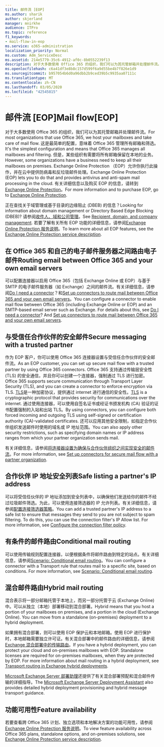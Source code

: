 ```yaml
---
title: 邮件流 [EOP]
ms.author: sharik
author: skjerland
manager: mnirkhe
audience: ITPro
ms.topic: reference
f1_keywords:
- mail-flow-in-eop
ms.service: o365-administration
localization_priority: Normal
ms.custom: Adm_ServiceDesc
ms.assetid: 214e5779-35c6-4912-af0c-8b0552239f13
description: 对于大多数使用 Office 365 的组织，我们可以为其托管邮箱并处理邮件流。 这是最简单的配置，意味着 Office 365 管理所有邮箱和筛选。 但是，某些组织有需要将所有邮箱保留在本地的业务。 Exchange Online Protection （EOP）允许你执行此操作，并在云中提供防病毒和反垃圾邮件处理。
ms.openlocfilehash: c6a41df3e8b8c157d599f6a9d55be4b7f826e1d9
ms.sourcegitcommit: b957054b6d0a96dbb2b9ced39b5c9935aa07111c
ms.translationtype: MT
ms.contentlocale: zh-CN
ms.lasthandoff: 03/05/2020
ms.locfileid: "42545815"
---
```

# <a name="mail-floweop"></a><span data-ttu-id="b96a2-106">邮件流 [EOP]</span><span class="sxs-lookup"><span data-stu-id="b96a2-106">Mail flow[EOP]</span></span>

<span data-ttu-id="b96a2-107">对于大多数使用 Office 365 的组织，我们可以为其托管邮箱并处理邮件流。</span><span class="sxs-lookup"><span data-stu-id="b96a2-107">For most organizations that use Office 365, we host your mailboxes and take care of mail flow.</span></span> <span data-ttu-id="b96a2-108">这是最简单的配置，意味着 Office 365 管理所有邮箱和筛选。</span><span class="sxs-lookup"><span data-stu-id="b96a2-108">It's the simplest configuration and means that Office 365 manages all mailboxes and filtering.</span></span> <span data-ttu-id="b96a2-109">但是，某些组织有需要将所有邮箱保留在本地的业务。</span><span class="sxs-lookup"><span data-stu-id="b96a2-109">However, some organizations have a business need to keep all their mailboxes on premises.</span></span> <span data-ttu-id="b96a2-110">Exchange Online Protection （EOP）允许你执行此操作，并在云中提供防病毒和反垃圾邮件处理。</span><span class="sxs-lookup"><span data-stu-id="b96a2-110">Exchange Online Protection (EOP) lets you to do that and provides antivirus and anti-spam mail processing in the cloud.</span></span> <span data-ttu-id="b96a2-111">有关详细信息以及购买 EOP 的信息，请转到 [Exchange Online Protection](https://products.office.com/exchange/exchange-email-security-spam-protection)。</span><span class="sxs-lookup"><span data-stu-id="b96a2-111">For more information and to purchase EOP, go to [Exchange Online Protection](https://products.office.com/exchange/exchange-email-security-spam-protection).</span></span>
  
<span data-ttu-id="b96a2-112">正在查找关于域管理或基于目录的边缘阻止 (DBEB) 的信息？</span><span class="sxs-lookup"><span data-stu-id="b96a2-112">Looking for information about domain management or Directory Based Edge Blocking (DBEB)?</span></span> <span data-ttu-id="b96a2-113">请参阅[收件人、域和公司管理](recipient-domain-and-company-management.md)。</span><span class="sxs-lookup"><span data-stu-id="b96a2-113">See [Recipient, domain, and company management](recipient-domain-and-company-management.md).</span></span> <span data-ttu-id="b96a2-114">若要了解有关所有 EOP 功能的详细信息，请参阅[Exchange Online Protection 服务说明](exchange-online-protection-service-description.md)。</span><span class="sxs-lookup"><span data-stu-id="b96a2-114">To learn more about all EOP features, see the [Exchange Online Protection service description](exchange-online-protection-service-description.md).</span></span>
  
## <a name="routing-email-between-office-365-and-your-own-email-servers"></a><span data-ttu-id="b96a2-115">在 Office 365 和自己的电子邮件服务器之间路由电子邮件</span><span class="sxs-lookup"><span data-stu-id="b96a2-115">Routing email between Office 365 and your own email servers</span></span>

<span data-ttu-id="b96a2-p104">可以配置连接器以启用 Office 365（包括 Exchange Online 或 EOP）与基于 SMTP 的电子邮件服务器（如 Exchange）之间的邮件流。有关详细信息，请参阅[Do I need a connector](https://docs.microsoft.com/exchange/mail-flow-best-practices/use-connectors-to-configure-mail-flow/do-i-need-to-create-a-connector)？和[Set up connectors to route mail between Office 365 and your own email servers](https://docs.microsoft.com/exchange/mail-flow-best-practices/use-connectors-to-configure-mail-flow/set-up-connectors-to-route-mail)。</span><span class="sxs-lookup"><span data-stu-id="b96a2-p104">You can configure a connector to enable mail flow between Office 365 (including Exchange Online or EOP) and an SMTP-based email server such as Exchange. For details about this, see [Do I need a connector](https://docs.microsoft.com/exchange/mail-flow-best-practices/use-connectors-to-configure-mail-flow/do-i-need-to-create-a-connector)? And [Set up connectors to route mail between Office 365 and your own email servers](https://docs.microsoft.com/exchange/mail-flow-best-practices/use-connectors-to-configure-mail-flow/set-up-connectors-to-route-mail).</span></span>
  
## <a name="secure-messaging-with-a-trusted-partner"></a><span data-ttu-id="b96a2-119">与受信任合作伙伴的安全邮件</span><span class="sxs-lookup"><span data-stu-id="b96a2-119">Secure messaging with a trusted partner</span></span>

<span data-ttu-id="b96a2-120">作为 EOP 客户，你可以使用 Office 365 连接器设置与受信任合作伙伴的安全邮件流。</span><span class="sxs-lookup"><span data-stu-id="b96a2-120">As an EOP customer, you can set up secure mail flow with a trusted partner by using Office 365 connectors.</span></span> <span data-ttu-id="b96a2-121">Office 365 支持通过传输层安全性 (TLS) 的安全通信，并且你可以创建一个连接器，强制通过 TLS 进行加密。</span><span class="sxs-lookup"><span data-stu-id="b96a2-121">Office 365 supports secure communication through Transport Layer Security (TLS), and you can create a connector to enforce encryption via TLS.</span></span> <span data-ttu-id="b96a2-122">[TLS](https://docs.microsoft.com/microsoft-365/compliance/exchange-online-uses-tls-to-secure-email-connections)是一种加密协议，提供通过 internet 进行通信的安全性。</span><span class="sxs-lookup"><span data-stu-id="b96a2-122">[TLS](https://docs.microsoft.com/microsoft-365/compliance/exchange-online-uses-tls-to-secure-email-connections) is a cryptographic protocol that provides security for communications over the internet.</span></span> <span data-ttu-id="b96a2-123">通过使用连接器，可以使用自签名证书或经证书颁发机构 (CA) 验证的证书配置强制的入站和出站 TLS。</span><span class="sxs-lookup"><span data-stu-id="b96a2-123">By using connectors, you can configure both forced incoming and outgoing TLS using self-signed or certification authority (CA)-validated certificates.</span></span> <span data-ttu-id="b96a2-124">还可以应用其他安全限制，如指定合作伙伴组织发送邮件时使用的域名或 IP 地址范围。</span><span class="sxs-lookup"><span data-stu-id="b96a2-124">You can also apply other security restrictions, such as specifying domain names or IP address ranges from which your partner organization sends mail.</span></span> 
  
<span data-ttu-id="b96a2-125">有关详细信息，请参阅[将连接器设置为确保与合作伙伴组织之间实现安全的邮件流](https://docs.microsoft.com/exchange/mail-flow-best-practices/use-connectors-to-configure-mail-flow/set-up-connectors-for-secure-mail-flow-with-a-partner)。</span><span class="sxs-lookup"><span data-stu-id="b96a2-125">For more information, see [Set up connectors for secure mail flow with a partner organization](https://docs.microsoft.com/exchange/mail-flow-best-practices/use-connectors-to-configure-mail-flow/set-up-connectors-for-secure-mail-flow-with-a-partner).</span></span>
  
## <a name="safe-listing-a-partners-ip-address"></a><span data-ttu-id="b96a2-126">合作伙伴 IP 地址安全列表</span><span class="sxs-lookup"><span data-stu-id="b96a2-126">Safe listing a partner's IP address</span></span>

<span data-ttu-id="b96a2-p106">可以将受信任伙伴的 IP 地址添加到安全列表中，以确保他们发送给你的邮件不经过垃圾邮件筛选。为此，可以使用连接筛选器的 IP 允许列表。有关详细信息，请参阅[配置连接筛选器策略](https://go.microsoft.com/fwlink/p/?LinkID=287108)。</span><span class="sxs-lookup"><span data-stu-id="b96a2-p106">You can add a trusted partner's IP address to a safe list to ensure that messages they send to you are not subject to spam filtering. To do this, you can use the connection filter's IP Allow list. For more information, see [Configure the connection filter policy](https://go.microsoft.com/fwlink/p/?LinkID=287108).</span></span>
  
## <a name="conditional-mail-routing"></a><span data-ttu-id="b96a2-130">有条件的邮件路由</span><span class="sxs-lookup"><span data-stu-id="b96a2-130">Conditional mail routing</span></span>

<span data-ttu-id="b96a2-p107">可以使用传输规则配置连接器，以便根据条件将邮件路由到特定的站点。有关详细信息，请参阅[Scenario: Conditional email routing](https://docs.microsoft.com/exchange/mail-flow-best-practices/use-connectors-to-configure-mail-flow/conditional-mail-routing)。</span><span class="sxs-lookup"><span data-stu-id="b96a2-p107">You can configure a connector with a Transport rule that routes mail to a specific site, based on conditions. For more information, see [Scenario: Conditional email routing](https://docs.microsoft.com/exchange/mail-flow-best-practices/use-connectors-to-configure-mail-flow/conditional-mail-routing).</span></span>
  
## <a name="hybrid-mail-routing"></a><span data-ttu-id="b96a2-133">混合邮件路由</span><span class="sxs-lookup"><span data-stu-id="b96a2-133">Hybrid mail routing</span></span>

<span data-ttu-id="b96a2-p108">混合表示将一部分邮箱托管于本地上，而另一部分托管于云 (Exchange Online) 中。可以从独立（本地）部署移动到混合部署。</span><span class="sxs-lookup"><span data-stu-id="b96a2-p108">Hybrid means that you host a portion of your mailboxes on premises, and a portion in the cloud (Exchange Online). You can move from a standalone (on-premises) deployment to a hybrid deployment.</span></span>
  
<span data-ttu-id="b96a2-p109">如果拥有混合部署，则可以使用 EOP 保护云和本地邮箱。使用 EOP 进行保护时，本地邮箱需要独立许可证。有关混合部署中的邮件路由的详细信息，请参阅 [Exchange 混合部署中的传输路由](https://go.microsoft.com/fwlink/p/?LinkId=271757)。</span><span class="sxs-lookup"><span data-stu-id="b96a2-p109">If you have a hybrid deployment, you can protect your cloud and on-premises mailboxes with EOP. Standalone licenses are required for on-premises mailboxes, when they are protected by EOP. For more information about mail routing in a hybrid deployment, see [Transport routing in Exchange hybrid deployments](https://go.microsoft.com/fwlink/p/?LinkId=271757).</span></span>
  
<span data-ttu-id="b96a2-139">[Microsoft Exchange Server 部署助理](https://go.microsoft.com/fwlink/p/?LinkId=287036)还提供了有关混合部署预配和混合邮件传输的详细指导。</span><span class="sxs-lookup"><span data-stu-id="b96a2-139">The [Microsoft Exchange Server Deployment Assistant](https://go.microsoft.com/fwlink/p/?LinkId=287036) also provides detailed hybrid deployment provisioning and hybrid message transport guidance.</span></span> 
  
## <a name="feature-availability"></a><span data-ttu-id="b96a2-140">功能可用性</span><span class="sxs-lookup"><span data-stu-id="b96a2-140">Feature availability</span></span>

<span data-ttu-id="b96a2-141">若要查看跨 Office 365 计划、独立选项和本地解决方案的功能可用性，请参阅[Exchange Online Protection 服务说明](exchange-online-protection-service-description.md)。</span><span class="sxs-lookup"><span data-stu-id="b96a2-141">To view feature availability across Office 365 plans, standalone options, and on-premises solutions, see [Exchange Online Protection service description](exchange-online-protection-service-description.md).</span></span>
